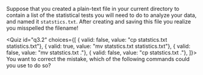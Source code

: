 <script>
import Quiz from "$components/Quiz.svelte";
</script>

Suppose that you created a plain-text file in your current directory to contain a list of the statistical tests you will need to do to analyze your data, and named it `statstics.txt`. After creating and saving this file you realize you misspelled the filename!

<Quiz id="q3.2" choices={[
{ valid: false, value: "cp statstics.txt statistics.txt"},
{ valid: true, value: "mv statstics.txt statistics.txt"},
{ valid: false, value: "mv statstics.txt ."},
{ valid: false, value: "cp statstics.txt ."},
]}>
<span slot="prompt">
You want to correct the mistake, which of the following commands could you use to do so?
</span>
</Quiz>
